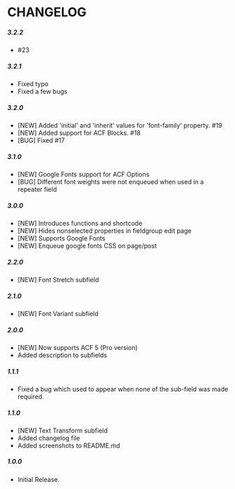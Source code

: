 # CHANGELOG

##### 3.2.2
* #23

##### 3.2.1
* Fixed typo
* Fixed a few bugs

##### 3.2.0
* [NEW] Added 'initial' and 'inherit' values for 'font-family' property. #19
* [NEW] Added support for ACF Blocks. #18
* [BUG] Fixed #17

##### 3.1.0
* [NEW] Google Fonts support for ACF Options
* [BUG] Different font weights were not enqueued when used in a repeater field

##### 3.0.0
* [NEW] Introduces functions and shortcode
* [NEW] Hides nonselected properties in fieldgroup edit page
* [NEW] Supports Google Fonts
* [NEW] Enqueue google fonts CSS on page/post

##### 2.2.0
* [NEW] Font Stretch subfield

##### 2.1.0
* [NEW] Font Variant subfield

##### 2.0.0
* [NEW] Now supports ACF 5 (Pro version)
* Added description to subfields

##### 1.1.1
* Fixed a bug which used to appear when none of the sub-field was made required.

##### 1.1.0
* [NEW] Text Transform subfield
* Added changelog file
* Added screenshots to README.md

##### 1.0.0
* Initial Release.
